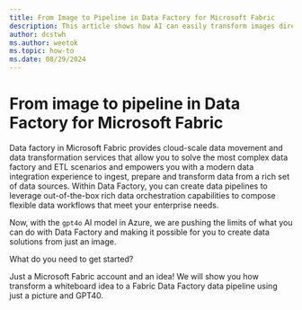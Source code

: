 ```yaml
---
title: From Image to Pipeline in Data Factory for Microsoft Fabric
description: This article shows how AI can easily transform images directly to pipelines for Data Factory for Microsoft Fabric.
author: dcstwh
ms.author: weetok
ms.topic: how-to
ms.date: 08/29/2024
---
```


# From image to pipeline in Data Factory for Microsoft Fabric

Data factory in Microsoft Fabric provides cloud-scale data movement and data transformation services that allow you to solve the most complex data factory and ETL scenarios and empowers you with a modern data integration experience to ingest, prepare and transform data from a rich set of data sources. Within Data Factory, you can create data pipelines to leverage out-of-the-box rich data orchestration capabilities to compose flexible data workflows that meet your enterprise needs.

Now, with the `gpt4o` AI model in Azure, we are pushing the limits of what you can do with Data Factory and making it possible for you to create data solutions from just an image.

What do you need to get started?  

Just a Microsoft Fabric account and an idea! We will show you how transform a whiteboard idea to a Fabric Data Factory data pipeline using just a picture and GPT40. 